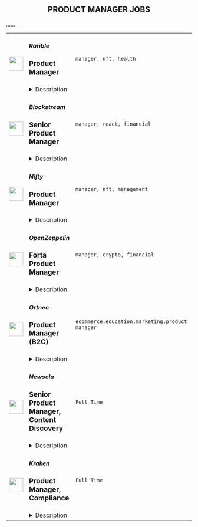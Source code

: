 <div align="center"><h2>PRODUCT MANAGER JOBS</h2></div><table><tr>
                <td width="100" height="100" rowspan="2">
                    <img src="https://remoteok.com/assets/img/jobs/56513acc0939bd26f1571c8f5455d1bd1663485336.png" width="38px" height="auto">
                </td>
                <td width="300">
                    <h5>Rarible</h5>
                    <h3>
					Product Manager				</h3>
                </td>
                <td width="300">
                    <code>manager, nft, health</code>
                </td>
                <td width="200">
                <text>2 days ago</text>
                </td>
                <td width="100" rowspan="2">
                <a href="https://remoteOK.com/jobs/119464" align="right" target="_blank">Apply</a>
                </td>
            </tr>
            <tr>
                <td colspan="3">
                <details><summary>Description</summary>
                <div><b style="font-size:18px;">About Rarible</b></div><div>Rarible is a creator-centric NFT marketplace with a community governance model. We are a #1 ranked marketplace in the world, having exceeded $40 million USD in monthly trading volume. Rarible reached over 10x growth in the past 3 months, and is expanding rapidly! In addition, Rarible is releasing the Rarible Protocol which allows developers, other marketplaces, and partners to easily mint NFTs and to share NFT inventory with a decentralized order book.</div><div><br></div><div>Join our decentralized, motivated and fully remote team building the NFT marketplace of the future.</div><br>Tasks<br><li>Work on the messenger</li><li>Managing the development and release of new features</li><li>Formation and testing of product hypotheses</li><li>Communication with users</li><li>Research in the industry</li><li>If you've created a great consumer product and are ready to take on new heights.</li><div><b style="font-size:18px;">What do we offer</b></div><div>ð Working for a rapidly expanding global startup</div><div>ð Mentorship, training and career progression plans with leadership focused on developing the teams</div><div>ð Team that cares about products and working conditions</div><div>ð Flexible Hours start of the working day </div><div>ð Full-time, paid vacations remote first with relocation packages available, hardware and software support </div><div>ð Attractive package to include base equity and/or tokens, equity as well as health benefits </div>
                </details>
                </td>
            </tr>,<tr>
                <td width="100" height="100" rowspan="2">
                    <img src="https://remoteok.com/assets/img/jobs/8654c920df67f8d87119c5b92039c1161663485324.peg" width="38px" height="auto">
                </td>
                <td width="300">
                    <h5>Blockstream</h5>
                    <h3>
					Senior Product Manager				</h3>
                </td>
                <td width="300">
                    <code>manager, react, financial</code>
                </td>
                <td width="200">
                <text>2 days ago</text>
                </td>
                <td width="100" rowspan="2">
                <a href="https://remoteOK.com/jobs/119457" align="right" target="_blank">Apply</a>
                </td>
            </tr>
            <tr>
                <td colspan="3">
                <details><summary>Description</summary>
                <p><span style="font-weight:400;">At Blockstream, weâre building solutions on Bitcoin that will disrupt the existing financial system. We imagine a world where individuals and businesses can easily access a global, permissionless system to secure their money, use it every day, and invest it or put it to work. In pursuit of our expansive vision, weâve built a full stack of innovative products on top of the Bitcoin protocol, from layer 2 projects like Liquid and c-lightning, to end user software and hardware wallets like Green and Jade. Our brand stands for innovation in the Bitcoin community, and weâre growing our team to accelerate the future. Come join us in our mission!</span></p><p><span style="font-weight:400;">As a Senior Product Manager, youâll define a product vision that addresses strategic opportunities for one of our mission critical products. Youâll translate your vision into a roadmap in partnership with our talented engineers, and mobilize a cross-functional team to bring features to life and deliver measurable results.</span></p><p><span style="font-weight:400;">This role reports to Blockstreamâs Chief Product Officer and offers opportunities for growth in scope and responsibilities.</span></p><p><span style="font-weight:400;"><strong>What Youâll Be Doing (Responsibilities):</strong></span></p><ul><li style="font-weight:400;"><span style="font-weight:400;">Define and execute on a product vision; own the product narrative and communicate effectively to all levels of the organization</span></li><li style="font-weight:400;"><span style="font-weight:400;">Instill a user-focused approach to product development, building empathy by interfacing with a diverse ecosystem of users, customers and partners</span></li><li style="font-weight:400;"><span style="font-weight:400;">Employ data-driven decision making and hold yourself and teams accountable to measurable outcomes</span></li><li style="font-weight:400;"><span style="font-weight:400;">Engage with engineering on technical issues and align their work to product goals</span></li><li style="font-weight:400;"><span style="font-weight:400;">Provide leadership and direction to cross-functional teams (engineering, UX, business development, marketing, DevOps, etc.)</span></li><li style="font-weight:400;"><span style="font-weight:400;">Lead project execution, anticipating and resolving roadblocks, coordinating the work of teammates, and clearly communicating goals and status with the org</span></li></ul><p><span style="font-weight:400;"><strong>What We Look For In You (Required Qualifications):</strong></span></p><ul><li style="font-weight:400;"><span style="font-weight:400;">4+ years of experience as a product manager with a proven track record of delivering impact</span></li><li style="font-weight:400;"><span style="font-weight:400;">Understanding of blockchain-based technologies</span></li><li style="font-weight:400;"><span style="font-weight:400;">Technical background (e.g. engineering degree or technical work experience); can engage with engineering teams on technical issues</span></li><li style="font-weight:400;"><span style="font-weight:400;">Comfort with the pace, scrappiness and dynamic environment within a growing startup</span></li><li style="font-weight:400;"><span style="font-weight:400;">Entrepreneurial mindset; know how to be nimble, spot and react to new opportunities</span></li></ul><p> </p><p><figure><iframe style="width:500px;height:281px;" src="//www.youtube.com/embed/EKrQP99gUMI" frameborder="0" allowfullscreen=""></iframe></figure></p>
                </details>
                </td>
            </tr>,<tr>
                <td width="100" height="100" rowspan="2">
                    <img src="https://remoteok.com/assets/img/jobs/0656809389c54b18882b831ddfaeda9d1663485329.png" width="38px" height="auto">
                </td>
                <td width="300">
                    <h5>Nifty</h5>
                    <h3>
					Product Manager				</h3>
                </td>
                <td width="300">
                    <code>manager, nft, management</code>
                </td>
                <td width="200">
                <text>2 days ago</text>
                </td>
                <td width="100" rowspan="2">
                <a href="https://remoteOK.com/jobs/119460" align="right" target="_blank">Apply</a>
                </td>
            </tr>
            <tr>
                <td colspan="3">
                <details><summary>Description</summary>
                <div class="content-intro"><p><strong>ABOUT NIFTYâS, Inc.</strong><strong> </strong></p><p>Nifty's connects fans to what they love most through NFT-powered collectibles, experiences and rewards. Our innovative NFT platform and easy-to-use interface enable communities to collect and trade digital art and other collectibles from their favorite brands and creators. Leveraging eco-friendly blockchain technology, Niftyâs empowers our partners with a premium, flexible and secure platform to launch their NFTs and make them discoverable by Niftyâs global community. Niftyâs is a fully remote company.</p></div><p> </p><p><span style="text-decoration:underline;">Essential Duties and Responsibilities: </span></p><ul><li style="font-weight:400;"><span style="font-weight:400;">Run projects end-to-end, from conception to launch to continual engagement</span></li><li style="font-weight:400;"><span style="font-weight:400;">Collaborate with internal teams and external partners to execute on the successful launch of NFT programs</span></li><li style="font-weight:400;"><span style="font-weight:400;">Create NFT programs for brands designed to drive engagement and sales</span></li><li style="font-weight:400;"><span style="font-weight:400;">Lead product vision for brand programs driving community building across both the existing fan base of the brand/project and drive new customer acquisition to expand the community</span></li><li style="font-weight:400;"><span style="font-weight:400;">Design and execute experiments to drive engagement across the program</span></li><li style="font-weight:400;"><span style="font-weight:400;">Be obsessed with finding product market fit</span></li><li style="font-weight:400;"><span style="font-weight:400;">Be data-driven, scrappy, and agile</span></li><li style="font-weight:400;"><span style="font-weight:400;">Marry both company priorities and brand requirements</span></li></ul><p><span style="text-decoration:underline;">Requirements: </span></p><ul><li style="font-weight:400;"><span style="font-weight:400;">5+ years of Product Management experience</span></li><li style="font-weight:400;"><span style="font-weight:400;">Passion for web3 (prior experience preferred)</span></li><li style="font-weight:400;"><span style="font-weight:400;">Client-facing experience a must</span></li><li style="font-weight:400;"><span style="font-weight:400;">Ability to create dashboards and use metrics to drive decisions</span></li><li style="font-weight:400;"><span style="font-weight:400;">Excellent communication and presentation skills - verbal & written</span></li><li style="font-weight:400;"><span style="font-weight:400;">Team player and strong leader</span></li><li style="font-weight:400;"><span style="font-weight:400;">Thrives in a remote environment</span></li><li style="font-weight:400;"> </li></ul><p>Other things to note: </p><p><span style="font-weight:400;">Niftyâs, Inc. strives to be a best-in-class and equal opportunity employer.â All qualified applicants </span><span style="font-weight:400;"> </span><span style="font-weight:400;">will receive consideration for employment without regard to race, religion, color, national origin, </span><span style="font-weight:400;"> </span><span style="font-weight:400;">gender, gender identity, sexual orientation, age, status as a protected veteran, among other </span><span style="font-weight:400;"> things, or status as a qualified individual with disability. </span></p><p><span style="font-weight:400;">This job posting highlights the most critical responsibilities and requirements of the job. Other duties may be assigned as needed. </span></p><p><span style="font-weight:400;">Nifty's, Inc. Privacy Policy can be found here: <a href="https://niftys.com/privacy-policy" target="_blank" rel="noopener noreferrer nofollow">https://niftys.com/privacy-policy</a></span></p><p> </p><p> </p><p> </p>
                </details>
                </td>
            </tr>,<tr>
                <td width="100" height="100" rowspan="2">
                    <img src="https://remoteok.com/assets/img/jobs/54da51a16cbd0d706343d56faab13e4f1663398937.png" width="38px" height="auto">
                </td>
                <td width="300">
                    <h5>OpenZeppelin</h5>
                    <h3>
					Forta Product Manager				</h3>
                </td>
                <td width="300">
                    <code>manager, crypto, financial</code>
                </td>
                <td width="200">
                <text>3 days ago</text>
                </td>
                <td width="100" rowspan="2">
                <a href="https://remoteOK.com/jobs/118938" align="right" target="_blank">Apply</a>
                </td>
            </tr>
            <tr>
                <td colspan="3">
                <details><summary>Description</summary>
                <div class="content-intro"><h3><strong>About us</strong></h3><p><span style="font-weight:400;">OpenZeppelin is a leading cybersecurity company that provides security products to build, automate, and operate decentralized applications.</span></p><p><span style="font-weight:400;">With a mission to protect the open economy, our team created the most popular open source library for smart contract development with over 4 million downloads. Our unique expertise subsequently allowed us to uncover major security vulnerabilities for the Ethereum Foundation,  MakerDAO, and Facebookâs Libra, and conduct security audits for many top blockchain companies including Coinbase, Brave, Compound, Aave, and Augur. </span></p><p><span style="font-weight:400;">Building on this experience, we recently launched a platform to help teams automate their Ethereum operations and securely ship products faster: OpenZeppelin Defender. </span></p><p><span style="font-weight:400;">With the success of our products, security audit work, and open source educational efforts, we are setting industry standards for building secure systems in a fast-growing industry that is creating an open financial system for the world.</span></p></div><h3><strong>About this role</strong></h3><p><span style="font-weight:400;">The mission for this role is to lead, define and manage the product strategy and roadmap to drive demand and usage adoption for Forta, a decentralized protocol incubated by OpenZeppelin.</span></p><p><span style="font-weight:400;">As the Product Manager, you are responsible for both product planning and product marketing, including defining the product vision, gathering and prioritizing product and user requirements, and working closely with the core dev team to deliver winning products. It also includes working with sales and marketing to ensure revenue and customer satisfaction goals are met. </span><span style="font-weight:400;"><br></span><span style="font-weight:400;"><br></span><span style="font-weight:400;">The ideal candidate is passionate about helping blockchain projects and developers have a great experience across all aspects of their user journey, from establishing new relationships to fostering deeper ties with the existing Forta Protocol customer/partner community. You will focus on engaging and supporting the blockchain development community and partnering with them throughout their customer journey.</span></p><h3><strong>What youâll be doing</strong></h3><ul><li style="font-weight:400;"><span style="font-weight:400;">Set Fortaâs product strategy, roadmap, and budget, aligned to Fortaâs strategy. Establish KPIs and track performance to ensure plans are delivering expected business outcomes.</span></li><li style="font-weight:400;"><span style="font-weight:400;">Coordinate and track platform developments across multiple teams, and ensure that there are appropriate technical specifications for the core dev team to create new features and maintain internal documentation of product releases.</span></li><li style="font-weight:400;"><span style="font-weight:400;">Understand Forta stakeholders needs (end users, agent developers and node runners) and community interests. Gather requirements, prioritize them, and communicate them to Core devs, Marketing, and Finance teams.</span></li><li style="font-weight:400;"><span style="font-weight:400;">Monitor the crypto security landscape, identify and fill product gaps, and generate new ideas that grow market share, improve customer experience and drive growth</span></li><li style="font-weight:400;"><span style="font-weight:400;">Work with designers to craft a delightful user experience across the whole Forta ecosystem of products</span></li><li style="font-weight:400;"><span style="font-weight:400;">Work with the internal team and the community to design product economics and overall network business model.</span></li><li style="font-weight:400;"><span style="font-weight:400;">Work closely with industry experts to ensure effective thought leadership and ongoing relevance in the market.</span></li><li style="font-weight:400;"><span style="font-weight:400;">Test and iterate on product messaging and positioning that conveys the key benefits of the project to prospective users</span></li><li style="font-weight:400;"><span style="font-weight:400;">Partner with marketing, core dev and community teams to create and deliver engaging workshops and webinars complementing the projectâs strategy </span></li></ul><h3><strong>Ideally, you have</strong></h3><ul><li style="font-weight:400;"><span style="font-weight:400;">Minimum 3-5 years of technical product management experience with security or other IT focus or a combination of technical and marketing experience</span></li><li style="font-weight:400;"><span style="font-weight:400;">Technical knowledge of DeFi and the Ethereum ecosystem, additional knowledge outside the Ethereum space is also preferred </span></li><li style="font-weight:400;"><span style="font-weight:400;">Demonstrated experience working collaboratively across teams to successfully launch new products and features bring products to market </span></li><li style="font-weight:400;"><span style="font-weight:400;">Excellent writing and communication skills</span></li><li style="font-weight:400;"><span style="font-weight:400;">Ability to convey complex technical topics into easy to understand materials </span></li><li style="font-weight:400;"><span style="font-weight:400;">Strong personal organizational skills and a love for self-time management.</span></li><li style="font-weight:400;"><span style="font-weight:400;">Superb organization and project management skills. Ability to work on and manage multiple complex projects with multiple stakeholders, at once.</span></li><li style="font-weight:400;"><span style="font-weight:400;">A startup mentality with a bias to action and the ability to be flexible in a fast-paced environment.</span></li><li style="font-weight:400;"><span style="font-weight:400;">Passion and/or experience with open-source or cybersecurity or similar highly technical industry.</span></li></ul><div class="content-conclusion"><div class="container"><div class="job-description"><div class="requirements"><h3 class="job-description-title">Benefits</h3><ul><li><p>Medical Insurance: Top quality insurance options for you.</p></li><li><p>Paid leave for new parents.</p></li><li><p>Team Events: Company retreats in different locations around the world.</p></li><li><p>Monthly allowance for wellness activities.</p></li><li><p>Coworking: access to a coworking space of your choice.</p></li><li><p>Training: Technical training, spoken language lessons in any language of your choice.</p></li></ul></div><div class="company-footer"><p>At OpenZeppelin, we are an equal opportunity employer and we value different perspectives. We are committed to building a diverse workforce. This includes but is not limited to gender, race, sexual orientation, religion, national origin and other characteristics that make each one of us unique. In this uniqueness, we find the most value. Come join us!</p></div></div></div><div class="container"><div class="application-information"><h3 class="job-description-title"> </h3></div></div></div>
                </details>
                </td>
            </tr>,<tr>
                <td width="100" height="100" rowspan="2">
                    <img src="https://remotive.com/job/1388899/logo" width="38px" height="auto">
                </td>
                <td width="300">
                    <h5>Ortnec</h5>
                    <h3>Product Manager (B2C)</h3>
                </td>
                <td width="300">
                    <code>ecommerce,education,marketing,product manager</code>
                </td>
                <td width="200">
                <text>10 days ago</text>
                </td>
                <td width="100" rowspan="2">
                <a href="https://remotive.com/remote-jobs/product/product-manager-b2c-1388899" align="right" target="_blank">Apply</a>
                </td>
            </tr>
            <tr>
                <td colspan="3">
                <details><summary>Description</summary>
                <p><strong>About Us</strong></p>
<p>We are a thriving company in the eCommerce space, with operations worldwide. As a 19-year-old “startup”, we offer employees a balance between the stability of a larger organisation, while maintaining our culture of an innovative, leading-edge startup. <br>The head office is located in Montreal and we have offices in Canada, United States and Europe (Cyprus, Georgia, Ukraine).</p>
<p><strong>Our commitment to diversity &amp; inclusion</strong><br>We are building a diverse and inclusive company. As an equal opportunity employer (EOE) we do not discriminate based on race, color, ethnicity, ancestry, national origin, religion, sex, gender identity, gender expression, sexual orientation, age, disability, veteran status, genetic information, marital status or any legally protected status.<br>We are a people first company that strives to create the best experience for our employees by creating an inclusive, collaborative, challenging environment to learn and problem solve on a daily basis. We are a remote-enabled company, so if you want to work remotely once, twice or five days a week, you’ll have all the necessary tools and support you need to do so.</p>
<p><br><strong>About the Product</strong></p>
<p>Our website is the original clip marketplace delivering authentic content from studios to consumers worldwide. We are offering niche content not found anywhere else. </p>
<p><br><strong>Our Core Values</strong><br>• I TRUST YOU - We are honest, transparent and communicate with each other<br>• ONE TEAM - We collaborate, learn from each other, and are driven by continuous improvement and respect<br>• DRIVEN BY SUCCESS - We are like a competitive sports team. We build together, we are flexible and adaptive, and driven to win<br>• IDEAS DONE RIGHT - We value ideas and creativity, but we implement them right on the first try<br>• CUSTOMER-FOCUSED - DELIVERING HAPPINESS - We understand that our C4S community is at the core of our success<br>• THIS PLACE ROCKS! - We want to work in a place that is leading, amazing and we each take responsibility to make it amazing for our teammates<br> </p>
<p><strong>Job Summary</strong></p>
<p>As a Product Manager, B2C, you will be responsible for the business-to-consumer aspect of our 2-sided e-commerce marketplace. Driven by performance metrics, you understand that success is a balancing act between our business-minded Content Creators and our customers, whose purchases are driven by emotions. Your role is to achieve stability, growth and drive innovation. The two squads that deal directly with our customers are the Revenue squad and the Customers squad. The Revenue squad works on the shopping cart, the checkout page and all of the Calls To Action (CTAs) related to conversion on our e-commerce website. The goal of the Revenue squad is to increase revenue by converting our website visitors into paying customers. The Customers squad focuses on the user interface (UI) of our customer-facing website, and providing the best user experience (UX) possible. We are always looking to improve our UI/UX. The squad’s goal is to increase website visitors.</p>
<p><br>You will report to the Director of Product Management and will work alongside the Product Manager B2B. The Product Owner of each squad will help you implement the product vision and monitor progress. You will work with other departments including Design, Marketing, and BI to understand, prioritise and define the customer needs, while collaborating with the Engineering team to bring them to fruition. You will lead the product requirement gathering efforts and collaborate closely with stakeholders to ensure alignment with product vision, strategy, and business needs.</p>
<p><strong>Responsibilities</strong></p>
<ul>
<li>Track daily performance and be the Studios voice in delivering happiness</li>
<li>Monitor Key Performance Indicators (KPIs) daily and drive improvements</li>
<li>Create, plan, and communicate the product vision and roadmap</li>
<li>Create strategic plans which target company objectives and prioritise business value</li>
<li>Facilitate internal needs analysis with various departments, especially BI</li>
<li>Gather and analyse data for each feature, to build a business case, check viability, and forecast expected results</li>
<li>Gather requirements using established methods such as interviewing, surveys, prototyping and diagrams, to create effective well-researched specifications with clear acceptance criteria</li>
<li>Define product functionalities and plan feature iterations</li>
<li>Work with other Product Managers to ensure all dependencies are understood so new features can be released in a timely fashion</li>
<li>Work closely with the Product Owner who will focus on the work coordination of your vision and strategy</li>
<li>Determine key performance indicators (KPIs) for features</li>
<li>Monitor, maintain, and optimise all product features. Foster a sense of ownership with the team.</li>
</ul>
<p><strong>Skills and Qualifications</strong></p>
<ol>
<li>3 - 5 years experience as a professional Product Manager</li>
<li>Strong leadership skills</li>
<li>Experience with Scrum and Agile development</li>
<li>Strong analytical, technical, verbal, and written communication skills</li>
<li>Experience with Jira and Confluence</li>
<li>Fluent in English, spoken and written </li>
</ol>
<p><strong>Nice to have</strong></p>
<p>• Experience in the online entertainment space</p>
<p><strong>Personal Skills</strong></p>
<ul>
<li>You like the big picture, pushing the limits of what can be done, and outshining the competition</li>
<li>You live by the philosophy that great product development is a team sport and requires flexibility and relationship building</li>
<li>Able to work with all stakeholders and team members</li>
<li>Comfortable with multi-tasking, context switch, and able to handle a high volume of work and pressure</li>
<li>You listen well, are open minded, and respect other opinions, but you are decisive and confident</li>
</ul>
<p> </p>
<p><strong>Location: </strong>Remote. You are NOT required in the office - you can work 100% remotely.</p>
<p><strong>Time zone: </strong>Eastern (9-5 EST or close to that)</p>
<p><strong>We offer a competitive compensation plan and various perks including:</strong><br>• Annual bonus plans<br>• Employee benefits and insurance plan<br>• Paid vacation, personal days, and sick days<br>• Gym/fitness allowance<br>• Day off for your birthday<br>• Education allowance to keep your skills and learning current</p>
<p> </p>
<img src="https://remotive.com/job/track/1388899/blank.gif?source=public_api" alt=""/>
                </details>
                </td>
            </tr>,<tr>
                <td width="100" height="100" rowspan="2">
                    <img src="https://freshremote.work/media/company/logo/20/05/Newsela.jpg" width="38px" height="auto">
                </td>
                <td width="300">
                    <h5>Newsela</h5>
                    <h3>Senior Product Manager, Content Discovery</h3>
                </td>
                <td width="300">
                    <code>Full Time</code>
                </td>
                <td width="200">
                <text>0 days ago</text>
                </td>
                <td width="100" rowspan="2">
                <a href="https://freshremote.work/J119274/" align="right" target="_blank">Apply</a>
                </td>
            </tr>
            <tr>
                <td colspan="3">
                <details><summary>Description</summary>
                The Role:
As Senior Product Manager, Content Discovery you will be responsible for improving the Content Discovery experience on Newsela to help teachers and students find great content for their classrooms. You will leverage your strong analytical s …
<p><strong>The Role:</strong></p>
<p>As Senior Product Manager, Content Discovery you will be responsible for improving the Content Discovery experience on Newsela to help teachers and students find great content for their classrooms. You will leverage your strong analytical skills to dig into data and identify the opportunities that  drive the largest impact. Reporting to the Principal Product Manager, Content Discovery, you will own and manage core functions of the discovery experience and drive impact through iteration in partnership with Engineering, Design, Technology and Data Science.  We are looking to bring on talented Product Managers passionate about optimizing content discovery experiences through enhancements to search relevance, recommendations, and personalization. Come and help bring joy to the millions of students and teachers that use Newsela. </p>
<p><strong>Why You’ll Love This</strong></p>
<p>The Content Discovery team is responsible for some of the most important core features on Newsela. As a member of the Content Discovery team, you will have the opportunity to join a key business function at Newsela and directly impact our mission to deliver meaningful classroom learning to every student. We are a customer-obsessed, highly analytical team that cares deeply about helping our teachers facilitate meaningful classroom learning.This is a high trust team that likes to have fun and celebrate our wins with virtual get-togethers and in-person gatherings planned throughout the year.</p>
<p><strong>Why We’ll Love You:</strong></p>
<p>With 4+ years of experience, you are a customer centric Product Manager with a track record of delighting users with impactful product launches. You are familiar with SQL and comfortable using those skills to analyze experiment results and communicate them with the team, executives, and the company. You have excellent analytical sense, and have experience driving product &amp; business decisions that involve quantitative analysis and experimentation. You have a passion and drive for testing and learning at a face paced and are a tactical executor. While not required, experience with search relevance and/or recommendations is preferred. </p>
<p><strong>About Newsela:</strong></p>
<p>One of the fastest growing tech companies in K-12 education, Newsela was founded on the principle that while every child may have unique learning preferences, they all deserve a rich learning experience that ignites a love of learning. We built our platform based on learning science research to deliver the most engaging, authentic content to modernize how teaching happens in the classroom. Along with interactive assessments and tools, we provide teachers with digital content at five reading levels -- from +100 of the best sources -- that is relevant to the diverse backgrounds and interests of their students. Since we started in 2013, we’ve established a presence in 90% of U.S. K-12 schools and over 2.5M teachers and 37M students have registered with Newsela.</p>
                </details>
                </td>
            </tr>,<tr>
                <td width="100" height="100" rowspan="2">
                    <img src="https://freshremote.work/media/company/logo/22/08/mk0qvsZ9_400x400.jpg" width="38px" height="auto">
                </td>
                <td width="300">
                    <h5>Kraken</h5>
                    <h3>Product Manager, Compliance</h3>
                </td>
                <td width="300">
                    <code>Full Time</code>
                </td>
                <td width="200">
                <text>0 days ago</text>
                </td>
                <td width="100" rowspan="2">
                <a href="https://freshremote.work/J119411/" align="right" target="_blank">Apply</a>
                </td>
            </tr>
            <tr>
                <td colspan="3">
                <details><summary>Description</summary>
                About KrakenAs one of the largest and most trusted digital asset platforms globally, we are empowering people to experience the life-changing potential of crypto. Trusted by over 8 million consumer and pro traders, institutions, and authorities world …
About Kraken<br/>As one of the largest and most trusted digital asset platforms globally, we are empowering people to experience the life-changing potential of crypto. Trusted by over 8 million consumer and pro traders, institutions, and authorities worldwide - our unique combination of products, services, and global expertise is helping tip the scales towards mass crypto adoption. But we’re only just getting started. We want to be pioneers in crypto and add value to the everyday lives of billions. Now is not the time to sit on the sidelines. Join us to bring crypto to the world.<br/>To ensure Kraken is the right fit for you, please ensure you read <a>Kraken Culture Explained</a> to find out more about us!<br/>We will consider candidates at all experience levels. This is a fully remote role and we will consider applicants based throughout the world.<br/>The Product Compliance team is looking for a Product Compliance Manager. <br/>This role supports the success of Kraken across its products, providing expertise in industry best practices and regulatory requirements. You will use your knowledge of rules and regulations, AML compliance, and Sanctions laws to establish regulatory go-to market strategies and influence expansion for new global product launches. 
<h3>Responsibilities</h3>
<ul>
<li>Embedding within a team or teams to ensure compliance considerations are included from project initiation through initial scoping to ongoing execution and international expansion</li><li>Ensuring that compliance data and reporting considerations are built into new products</li><li>Supporting expansion for new global product launches by scoping and communicating compliance requirements </li><li>Designing go-to market strategies that comply with applicable regulatory obligations </li><li>Advising on Compliance operational process and regulatory requirements across markets</li><li>Determining operational requirements of new global product plans, including partnering with various teams (trading engine, mobile app, etc…) across the organization</li><li>Drafting and Editing product requirements documents (PRDs)</li><li>Drafting relevant program documentation, content, and processes</li><li>Remaining up-to-date on regulatory changes and landscape, best practices, and cutting-edge developments in the industry</li></ul>
<h3>Requirements</h3>
<ul>
<li>5+ years in regulatory compliance industry, ideally with significant experience in international markets and across products</li><li>Ability to effectively communicate across multiple lines of business and senior management, including across technical and non-technical groups</li><li>Ability to quickly identify and understand complex problems, and to build internal consensus toward mitigation</li><li>Executive level presentation skills, both verbal and written</li><li>Knowledge of Global AML compliance and Sanctions Regulations</li><li>Strong product background, including experience drafting PRDs</li><li>Experience working with engineering teams</li><li>Strong Regulatory knowledge</li></ul>Location Tagging: #US #EU<br/>We’re powered by people from around the world with their own unique and diverse experiences. We value all Krakenites and their talents, contributions, and perspectives, regardless of their background. We encourage you to apply for roles where you don't fully meet the listed requirements, especially if you're passionate or knowledgable about crypto!<br/>As an equal opportunity employer we don’t tolerate discrimination or harassment of any kind. Whether that’s based on race, ethnicity, age, gender identity, citizenship, religion, sexual orientation, disability, pregnancy, veteran status or any other protected characteristic as outlined by federal, state or local laws. <br/>Stay in the know<br/><a>Kraken Culture Explained</a><a>Follow us on Twitter</a><a>Catch up on our blog</a><a>Follow us on LinkedIn</a>
                </details>
                </td>
            </tr></table>